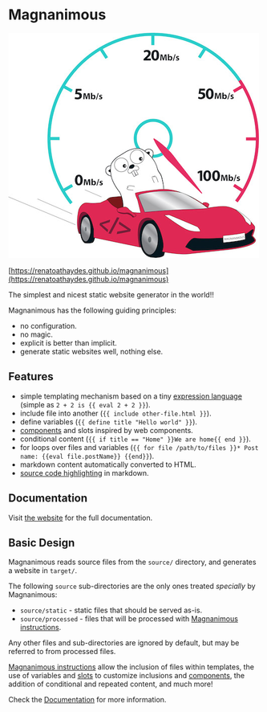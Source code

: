 # Magnanimous

![Magnanimous mascot](website/source/static/images/mag-mid-logo.jpg)

[https://renatoathaydes.github.io/magnanimous](https://renatoathaydes.github.io/magnanimous)

The simplest and nicest static website generator in the world!!

Magnanimous has the following guiding principles:

* no configuration.
* no magic.
* explicit is better than implicit.
* generate static websites well, nothing else.

## Features

* simple templating mechanism based on a tiny [expression language](https://renatoathaydes.github.io/magnanimous/sections/docs/expression_lang.html)
 (simple as `2 + 2 is {{ eval 2 + 2 }}`).
* include file into another (`{{ include other-file.html }}`).
* define variables (`{{ define title "Hello world" }}`).
* [components](https://renatoathaydes.github.io/magnanimous/sections/docs/components.html) and slots inspired by web components.
* conditional content (`{{ if title == "Home" }}We are home{{ end }}`).
* for loops over files and variables (`{{ for file /path/to/files }}* Post name: {{eval file.postName}} {{end}}`).
* markdown content automatically converted to HTML.
* [source code highlighting](https://renatoathaydes.github.io/magnanimous/sections/docs/markdown_guide.html#source-code) in markdown.

## Documentation

Visit [the website](https://renatoathaydes.github.io/magnanimous) for the full documentation.

## Basic Design

Magnanimous reads source files from the `source/` directory, and generates a website in `target/`.

The following `source` sub-directories are the only ones treated _specially_ by Magnanimous:

* `source/static`    - static files that should be served as-is.
* `source/processed` - files that will be processed with [Magnanimous instructions](https://renatoathaydes.github.io/magnanimous/sections/docs/expression_lang.html).

Any other files and sub-directories are ignored by default, but may be referred to from processed files.

[Magnanimous instructions](https://renatoathaydes.github.io/magnanimous/sections/docs/expression_lang.html) allow the inclusion of files within
templates, the use of variables and [slots](https://renatoathaydes.github.io/magnanimous/sections/docs/expression_lang.html#slot)
to customize inclusions and [components](https://renatoathaydes.github.io/magnanimous/sections/docs/components.html), the addition of
conditional and repeated content, and much more!

Check the [Documentation](https://renatoathaydes.github.io/magnanimous/sections/docs) for more information.
